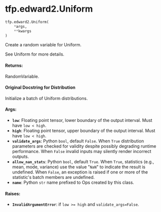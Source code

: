 <div itemscope itemtype="http://developers.google.com/ReferenceObject">
<meta itemprop="name" content="tfp.edward2.Uniform" />
<meta itemprop="path" content="Stable" />
</div>

# tfp.edward2.Uniform

``` python
tfp.edward2.Uniform(
    *args,
    **kwargs
)
```

Create a random variable for Uniform.

See Uniform for more details.

#### Returns:

  RandomVariable.

#### Original Docstring for Distribution

Initialize a batch of Uniform distributions.


#### Args:

* <b>`low`</b>: Floating point tensor, lower boundary of the output interval. Must
    have `low < high`.
* <b>`high`</b>: Floating point tensor, upper boundary of the output interval. Must
    have `low < high`.
* <b>`validate_args`</b>: Python `bool`, default `False`. When `True` distribution
    parameters are checked for validity despite possibly degrading runtime
    performance. When `False` invalid inputs may silently render incorrect
    outputs.
* <b>`allow_nan_stats`</b>: Python `bool`, default `True`. When `True`, statistics
    (e.g., mean, mode, variance) use the value "`NaN`" to indicate the
    result is undefined. When `False`, an exception is raised if one or
    more of the statistic's batch members are undefined.
* <b>`name`</b>: Python `str` name prefixed to Ops created by this class.


#### Raises:

* <b>`InvalidArgumentError`</b>: if `low >= high` and `validate_args=False`.